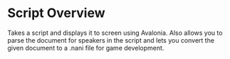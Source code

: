 # Script Overview
Takes a script and displays it to screen using Avalonia. Also allows you to parse the document for speakers in the script and lets you convert the given document to a .nani file for game development.
